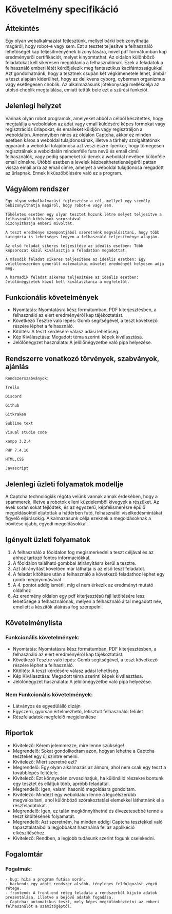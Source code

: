 
# Követelmény specifikáció

##  Áttekintés
Egy olyan webalkalmazást fejlesztünk, mellyel bárki bebizonyíthatja magáról, hogy robot-e vagy sem. Ezt a tesztet teljesítve a felhasználó lehetőséget kap teljesítményének bizonyítására, mivel pdf formátumban kap eredményéről certifikációt, melyet kinyomtathat. Az oldalon különböző feladatokat kell sikeresen megoldania a felhasználónak. Ezek a feladatok a felhasználó emberi létét kérdőjelezik meg fantasztikus kacifántosságukkal. Azt gondolhatnánk, hogy a tesztnek csupán két végkimenetele lehet, ámbár a teszt alapján kiderülhet, hogy az delikvens cyborg, cyberman organizmus vagy esetlegesen choblik. Az alkalmazásunk jótékonysági mellékcélja az utolsó choblik megtalálása, emiatt tettük bele ezt a szűrési funkciót.

## Jelenlegi helyzet
Vannak olyan robot programok, amelyeket abból a célból készítettek, hogy megtalálja a weboldalon az adat 
vagy email küldésére képes formokat vagy regisztrációs űrlapokat, és emaileket küldjön vagy regisztráljon a weboldalon. 
Amennyiben nincs az oldalon Captcha, akkor ez minden esetben káros a weboldal tulajdonosának, illetve a tárhely 
szolgáltatónak egyaránt: a weboldal tulajdonosa azt veszi észre ilyenkor, hogy tömegesen regisztrálnak a weboldalán 
mindenféle fura nevű és email című felhasználók, vagy pedig spameket küldenek a weboldal nevében különféle email címekre. 
Utóbbi esetben a levelek kézbesíthetetlenségéről pattan vissza email arra az email címre, amelyet a weboldal tulajdonosa 
megadott az űrlapnak. Ennek kiküszöbölésére való ez a program.

## Vágyálom rendszer
    Egy olyan webalkalmazást fejlesztése a cél, mellyel egy személy bebizonyíthatja magáról, hogy robot-e vagy sem.
    
    Tökéletes esetben egy olyan tesztet hozunk létre melyet teljesítve a felhasználó kihívások sorozatával 
    bizonyíthatja emberi mivoltát. 
    
    A teszt eredménye szempontjából szeretnénk megvalósítani, hogy több kategória is lehetséges legyen a felhasználó teljesítménye alapján. 
    
    Az első feladat sikeres teljesítése az ideális esetben: Több képsorozat közül kiválasztja a feladatban megadottat.
    
    A második feladat sikeres teljesítése az ideális esetben: Egy véletlenszerűen generált matematikai művelet eredményét helyesen adja meg.
    
    A harmadik feladat sikeres teljesítése az ideális esetben: Jelölőnégyzetek közül kell kiválasztania a megfelelőt.

## Funkcionális követelmények
- Nyomtatás: Nyomtatásra kész formátumban, PDF kiterjesztésben, a felhasználó az elért eredményéről kap tájékoztatást.
- Következő Tesztre való lépés: Gomb segítségével, a teszt következő részére léphet a felhasználó.
- Kitöltés: A teszt kérdésére válasz adási lehetőség.
- Kép Kiválasztása: Megadott téma szerinti képek kiválasztása.
- Jelölőnégyzet használata: A jelölőnégyzetbe való pipa helyezése.

## Rendszerre vonatkozó törvények, szabványok, ajánlás
    Rendszerszabványok:
    
    Trello

    Discord
    
    Github

    Gitkraken

    Sublime text
    
    Visual studio code
    
    xampp 3.2.4 

    PHP 7.4.10

    HTML,CSS

    Javascript

## Jelenlegi üzleti folyamatok modellje
A Captcha technológiák régóta velünk vannak annak érdekében, hogy a spammerek, illetve a robotok elleni küzdelemből 
kivegyék a részüket. Az évek során sokat fejlődtek, és az egyszerű, képfelismerésre épülő megoldásoktól eljutottak a 
háttérben futó, felhasználói viselkedésmintákat figyelő eljárásokig. Alkalmazásunk célja ezeknek a megoldásoknak a 
bővítése újabb, egyedi megoldásokkal.

## Igényelt üzleti folyamatok
1. A felhasználó a főoldalon fog megismerkedni a teszt céljával és az ahhoz tartozó fontos információkkal.
2. A főoldalon található gombbal átirányításra kerül a tesztre.
3. Azt átirányítást követően már láthatja is az első teszt feladatot.
4. A feladat kitöltése után a felhasználó a következő feladathoz léphet egy gomb megnyomásával
5. A 4. pontot addig ismétli, míg el nem érkezik az eredményt mutató oldalhoz
6. Az eredmény oldalon egy pdf kiterjesztésű fájl letöltésére lesz lehetősége a felhasználónak, melyen a felhasználó által megadott név, emellett a készítők aláírása fog szerepelni.

## Követelménylista

### Funkcionális követelmények:
- Nyomtatás: Nyomtatásra kész formátumban, PDF kiterjesztésben, a felhasználó az elért eredményéről kap tájékoztatást.
- Következő Tesztre való lépés: Gomb segítségével, a teszt következő részére léphet a felhasználó.
- Kitöltés: A teszt kérdésére válasz adási lehetőség.
- Kép Kiválasztása: Megadott téma szerinti képek kiválasztása.
- Jelölőnégyzet használata: A jelölőnégyzetbe való pipa helyezése.

### Nem Funkcionális követelmények:
- Látványos és egyedülálló dizájn
- Egyszerű, gyorsan értelmezhető, letisztult felhasználói felület
- Részfeladatok megfelelő megjelenítése

## Riportok
- Kivitelező: Kérem jelemmezze, mire lenne szüksége!
- Megrendelő: Sokat gondolkodtam azon, hogyan lehetne a Captcha teszteket egy új szintre emelni.
- Kivitelező: Miért szeretné ezt?
- Megrendelő: Egy olyan alkalmazás az álmom, ahol nem csak egy teszt a továbblépés feltétele.
- Kivitelező: Ezt könnyedén orvosolhatjuk, ha különálló részekre bontunk egy tesztet és ellátjuk több, apróbb feladattal.
- Megrendelő: Igen, valami hasonló megoldásra gondoltam.
- Kivitelező: Mindezt egy weboldalon lenne a legcélszerűbb megvalósítani, ahol különböző szórakoztatási elemekkel láthatnánk el a részfeladatokat.
- Megrendelő: Igen, ez talán megkönnyíthetné és élvezetesebbé tenné a teszt kitöltésének folyamatát.
- Megrendelő: Azt szeretném, ha minden eddigi Captcha tesztekkel való tapasztalataiból a legjobbakat használná fel az applikéció elkészítéséhez.
- Kivitelező: Rendben, a legjobb tudásunk szerint fogunk cselekedni.

## Fogalomtár
### Fogalmak:
	- bug: hiba a program futása során.
	- backend: egy adott rendszer alsóbb, tényleges feldolgozást végző rétege.
	- frontend: A front-end réteg feladata a rendszerből kijutó adatok prezentálása, illetve a bejövő adatok fogadása.
	- Captcha: automatikus teszt, mely képes megkülönböztetni az emberi felhasználót a számítógéptől.
	
	
